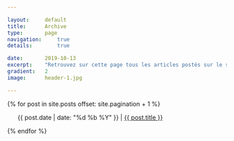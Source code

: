 ```yaml
---

layout:		default
title:  	Archive
type:		page
navigation: 	true
details:        true

date:   	2019-10-13
excerpt: 	"Retrouvez sur cette page tous les articles postés sur le site."
gradient: 	2
image: 		header-1.jpg

---
```


<div class="home-page">
        {% for post in site.posts offset: site.pagination + 1 %}
        <ul style="list-style: none;">
        <li>
            <span class="date">{{ post.date | date: "%d %b %Y" }}</span> | <a class="link" href="{{ post.url | relative_url }}">{{ post.title }}</a>
        </li>
        </ul>
        {% endfor %}
</div>
